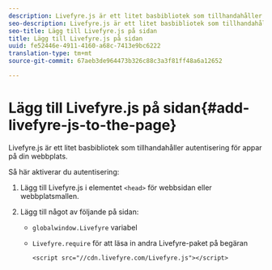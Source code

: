 ```yaml
---
description: Livefyre.js är ett litet basbibliotek som tillhandahåller autentisering för appar på din webbplats.
seo-description: Livefyre.js är ett litet basbibliotek som tillhandahåller autentisering för appar på din webbplats.
seo-title: Lägg till Livefyre.js på sidan
title: Lägg till Livefyre.js på sidan
uuid: fe52446e-4911-4160-a68c-7413e9bc6222
translation-type: tm+mt
source-git-commit: 67aeb3de964473b326c88c3a3f81ff48a6a12652

---
```



# Lägg till Livefyre.js på sidan{#add-livefyre-js-to-the-page}

Livefyre.js är ett litet basbibliotek som tillhandahåller autentisering för appar på din webbplats.

Så här aktiverar du autentisering:

1. Lägg till Livefyre.js i elementet `<head>` för webbsidan eller webbplatsmallen.
1. Lägg till något av följande på sidan:

   * `globalwindow.Livefyre` variabel
   * `Livefyre.require` för att läsa in andra Livefyre-paket på begäran

      ```
      <script src="//cdn.livefyre.com/Livefyre.js"></script>
      ```

